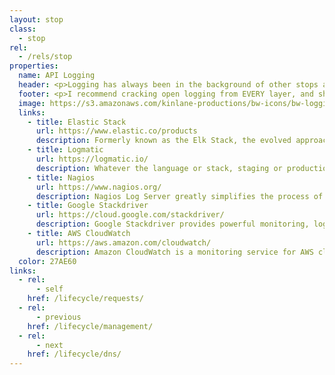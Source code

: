 ```yaml
---
layout: stop
class:
  - stop
rel:
  - /rels/stop  
properties:
  name: API Logging
  header: <p>Logging has always been in the background of other stops along the API journey, most notably the API management layer. However increasingly I am recommending pulling logging out of API management, and making it a first-class citizen, ensuring that the logging of all systems across the API transit process are aggregated, and accessible, allowing them to be accessed alongside other resources. Almost every stop in this basics of an API transit series will have its own logging layer, providing an opportunity to better understand each stop, but also side by side as part of the bigger picture.</p>There are some clear leaders when it comes to logging, searching, and analyzing large volumes of data generated across API operations. This is one area you should not be reinventing the wheel in, and you need to be leveraging the experience of the open source tooling providers, as well as the cloud providers who have emerged across the landscape. Here is a snapshot of a few providers who will help you make logging a first class citizen in your API operations.</p>
  footer: <p>I recommend cracking open logging from EVERY layer, and shipping them into a central system like Elastic for making them accessible. While each stop along the API journey will come with its own logging and analysis solutions, depending on the services and tooling used, logs should also be shipped as part of a central system for analysis at the bigger picture level. Each stop along the API transit will have its own tooling and service, which will most likely come with its own logging and analysis services. Use these solutions. However, don't stop there, and consider the benefits from looking at log data side by side, and what the big picture might hold.</p><p>Logging will significantly overlap with the security stop along the API journey. The more logging you are doing, and the more accessible these logs are, the more comprehensive your API security will become. You'll find this becomes true at other stops, and you will be able to better discovery, testing, define, and deliver in other ways, with a more comprehensive logging strategy. Remember, logging isn't just about providing a logging layer, it is also about having APIs for your logging, providing a programmatic layer to understand how things are working, or not.</p>
  image: https://s3.amazonaws.com/kinlane-productions/bw-icons/bw-logging-2.png
  links:
    - title: Elastic Stack
      url: https://www.elastic.co/products
      description: Formerly known as the Elk Stack, the evolved approach to logging, search, and analysis out of Elastic. I recommend incorporating it into all aspects of operations, and deploying APIs to make them first class citizens.
    - title: Logmatic
      url: https://logmatic.io/
      description: Whatever the language or stack, staging or production, front or back, Logmatic.io centralizes all your logs and metrics right into your browser.  
    - title: Nagios
      url: https://www.nagios.org/
      description: Nagios Log Server greatly simplifies the process of searching your log data. Set up alerts to notify you when potential threats arise, or simply query your log data to quickly audit any system.
    - title: Google Stackdriver
      url: https://cloud.google.com/stackdriver/
      description: Google Stackdriver provides powerful monitoring, logging, and diagnostics.
    - title: AWS CloudWatch
      url: https://aws.amazon.com/cloudwatch/
      description: Amazon CloudWatch is a monitoring service for AWS cloud resources and the applications you run on AWS.                     
  color: 27AE60    
links:
  - rel:
      - self
    href: /lifecycle/requests/
  - rel:
      - previous
    href: /lifecycle/management/   
  - rel:
      - next
    href: /lifecycle/dns/            
---
```

